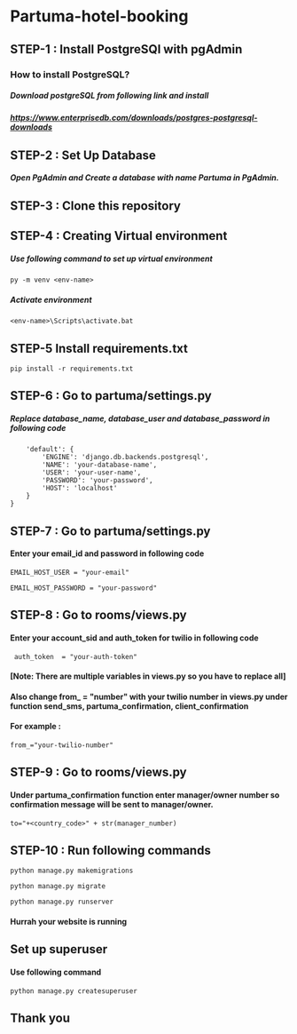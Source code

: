 # Partuma-hotel-booking

## STEP-1 : Install PostgreSQl with pgAdmin
### How to install PostgreSQL?
##### Download postgreSQL from following link and install 
##### https://www.enterprisedb.com/downloads/postgres-postgresql-downloads

## STEP-2 : Set Up Database 
##### Open PgAdmin and Create a database with name Partuma in PgAdmin.

## STEP-3 : Clone this repository

## STEP-4 : Creating Virtual environment
##### Use following command to set up virtual environment
```py -m venv <env-name>```
##### Activate environment
```<env-name>\Scripts\activate.bat```

## STEP-5 Install requirements.txt
```pip install -r requirements.txt```

## STEP-6 : Go to partuma/settings.py
##### Replace database_name, database_user and database_password in following code

```DATABASES = {
    'default': {
        'ENGINE': 'django.db.backends.postgresql',
        'NAME': 'your-database-name',
        'USER': 'your-user-name',
        'PASSWORD': 'your-password',
        'HOST': 'localhost'
    }
} 
```

## STEP-7 : Go to partuma/settings.py
#### Enter your email_id and password in following code

```EMAIL_HOST_USER = "your-email"```

```EMAIL_HOST_PASSWORD = "your-password"```


## STEP-8 : Go to rooms/views.py
#### Enter your account_sid and auth_token for twilio in following code
``` account_sid = "your-account-sid"
 auth_token  = "your-auth-token"
 ```
 #### [Note: There are multiple variables in views.py so you have to replace all]

#### Also change from_ = "number" with your twilio number in views.py under function send_sms, partuma_confirmation, client_confirmation
#### For example :
```from_="your-twilio-number"```

## STEP-9 : Go to rooms/views.py
#### Under partuma_confirmation function enter manager/owner number so confirmation message will be sent to manager/owner.
```to="+<country_code>" + str(manager_number)```

## STEP-10 : Run following commands
```python manage.py makemigrations```

```python manage.py migrate```

```python manage.py runserver```

#### Hurrah your website is running


## Set up superuser
#### Use following command
```python manage.py createsuperuser```

## Thank you


